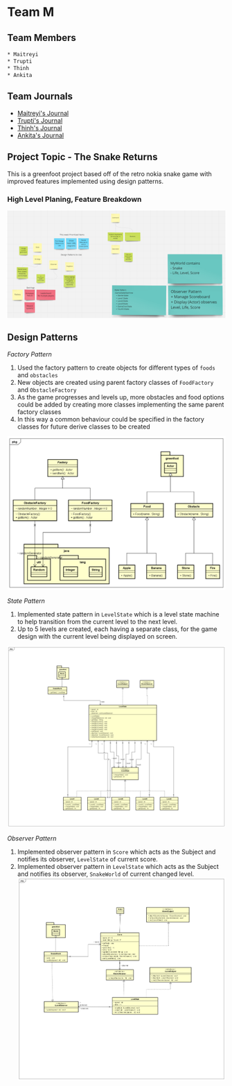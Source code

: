 # Team M

## Team Members
    * Maitreyi
    * Trupti
    * Thinh
    * Ankita

## Team Journals
* [Maitreyi's Journal](https://github.com/nguyensjsu/sp22-202-team-m/blob/main/Journals/MaitreyiKunnavakkamVinjimur.md)
* [Trupti's Journal](https://github.com/nguyensjsu/sp22-202-team-m/blob/main/Journals/TruptiLokhande.md)
* [Thinh's Journal](https://github.com/nguyensjsu/sp22-202-team-m/blob/main/Journals/ThinhLu.md)
* [Ankita's Journal](https://github.com/nguyensjsu/sp22-202-team-m/blob/main/Journals/AnkitaJaswal.md)

## Project Topic - The Snake Returns
This is a greenfoot project based off of the retro nokia snake game with improved features implemented using design patterns.

### High Level Planing, Feature Breakdown

![alt text](https://github.com/nguyensjsu/sp22-202-team-m/blob/main/Images/img.png?raw=true)

## Design Patterns

*Factory Pattern*

1. Used the factory pattern to create objects for different types of `foods` and `obstacles`
2. New objects are created using parent factory classes of `FoodFactory` and `ObstacleFactory`
3. As the game progresses and levels up, more obstacles and food options could be added by creating more classes implementing the same parent factory classes
4. In this way a common behaviour could be specified in the factory classes for future derive classes to be created

![alt text](https://github.com/nguyensjsu/sp22-202-team-m/blob/main/Images/ClassDiagram_FactoryDesignPattern.png?raw=true)

*State Pattern*

1. Implemented state pattern in `LevelState` which is a level state machine to help transition from the current level to the next level. 
2. Up to 5 levels are created, each having a separate class, for the game design with the current level being displayed on screen.

![alt text](https://github.com/nguyensjsu/sp22-202-team-m/blob/main/Images/ClassDiagram_StateDesignPattern.png?raw=true)

*Observer Pattern*

1. Implemented observer pattern in `Score` which acts as the Subject and notifies its observer, `LevelState` of current score.
2. Implemented observer pattern in `LevelState` which acts as the Subject and notifies its observer, `SnakeWorld` of current changed level. 
![alt text](https://github.com/nguyensjsu/sp22-202-team-m/blob/main/Images/ClassDiagram_ObserverDesignPattern.png?raw=true)